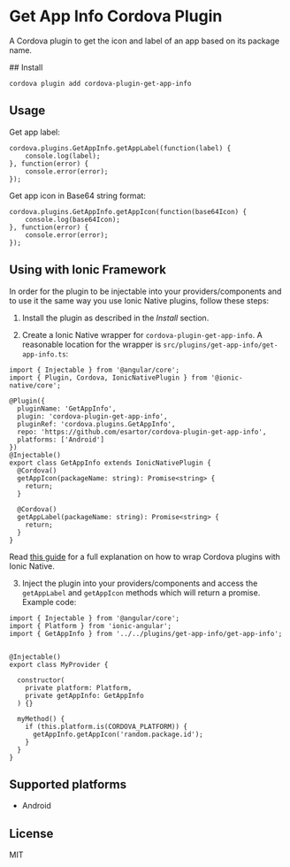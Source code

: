 # Get App Info Cordova Plugin

A Cordova plugin to get the icon and label of an app based on its package name.


## Install

```
cordova plugin add cordova-plugin-get-app-info
```

## Usage


Get app label:

```
cordova.plugins.GetAppInfo.getAppLabel(function(label) {
    console.log(label);
}, function(error) {
    console.error(error);
});
```

Get app icon in Base64 string format:

```
cordova.plugins.GetAppInfo.getAppIcon(function(base64Icon) {
    console.log(base64Icon);
}, function(error) {
    console.error(error);
});
```

## Using with Ionic Framework

In order for the plugin to be injectable into your providers/components and to use it the same way you use Ionic Native plugins, follow these steps:

1. Install the plugin as described in the _Install_ section.

2. Create a Ionic Native wrapper for `cordova-plugin-get-app-info`. A reasonable location for the wrapper is `src/plugins/get-app-info/get-app-info.ts`:

```
import { Injectable } from '@angular/core';
import { Plugin, Cordova, IonicNativePlugin } from '@ionic-native/core';

@Plugin({
  pluginName: 'GetAppInfo',
  plugin: 'cordova-plugin-get-app-info',
  pluginRef: 'cordova.plugins.GetAppInfo',
  repo: 'https://github.com/esartor/cordova-plugin-get-app-info',
  platforms: ['Android']
})
@Injectable()
export class GetAppInfo extends IonicNativePlugin {
  @Cordova()
  getAppIcon(packageName: string): Promise<string> {
    return;
  }

  @Cordova()
  getAppLabel(packageName: string): Promise<string> {
    return;
  }
}
```

Read [this guide](https://github.com/ionic-team/ionic-native/blob/master/DEVELOPER.md) for a full explanation on how to wrap Cordova plugins with Ionic Native.

3. Inject the plugin into your providers/components and access the `getAppLabel` and `getAppIcon` methods which will return a promise. Example code:

```
import { Injectable } from '@angular/core';
import { Platform } from 'ionic-angular';
import { GetAppInfo } from '../../plugins/get-app-info/get-app-info';


@Injectable()
export class MyProvider {

  constructor(
    private platform: Platform,
    private getAppInfo: GetAppInfo
  ) {}

  myMethod() {
    if (this.platform.is(CORDOVA_PLATFORM)) {
      getAppInfo.getAppIcon('random.package.id');
    }
  }
}
```

## Supported platforms

* Android

## License
MIT
